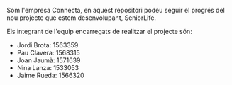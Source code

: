 
Som l'empresa Connecta, en aquest repositori podeu seguir el progrés del nou projecte que estem desenvolupant, SeniorLife.

Els integrant de l'equip encarregats de realitzar el projecte són:
  - Jordi Brota: 1563359
  - Pau Clavera: 1568315
  - Joan Jaumà: 1571639
  - Nina Lanza: 1533053
  - Jaime Rueda: 1566320

